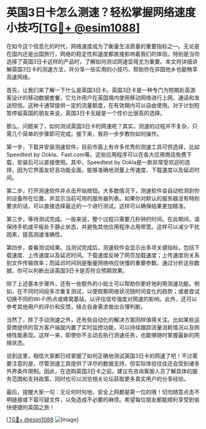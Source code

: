 # 英国3日卡怎么测速？轻松掌握网络速度小技巧[[TG💪+ @esim1088](https://t.me/s/esim1088)]

在如今这个信息化的时代，网络速度成为了衡量生活质量的重要指标之一。无论是在国内还是出国旅行，网络的稳定性和速度都直接影响着我们的体验。特别是当你选择了英国3日卡这样的产品时，了解如何测试网速显得尤为重要。本文将详细讲解英国3日卡的测速方法，并分享一些实用的小技巧，帮助你在异国他乡也能畅享高速网络。

首先，让我们来了解一下什么是英国3日卡。英国3日卡是一种专门为短期赴英游客设计的移动数据套餐，它允许用户在英国境内使用移动网络进行上网、通话和发送短信。这种卡通常提供一定的流量额度，在有效期内可以自由使用。对于计划短暂停留英国的朋友来说，英国3日卡无疑是一个性价比很高的选择。

那么，问题来了，如何测试英国3日卡的网速呢？其实，测速的过程并不复杂，只需几个简单的步骤即可完成。接下来，我将一步步教你如何操作。

第一步，下载并安装测速软件。目前市面上有许多优秀的测速工具可供选择，比如Speedtest by Ookla、Fast.com等。这些应用程序可以在各大应用商店免费下载，安装后可以直接使用。其中，Speedtest by Ookla是一款非常受欢迎的选择，因为它界面友好且功能全面，能够准确地测量上传速度、下载速度以及延迟时间。

第二步，打开测速软件并点击开始按钮。大多数情况下，测速软件会自动检测到你的设备所在位置，并显示当前可用的服务器列表。如果你对默认的服务器没有特别要求的话，可以直接选择最近的一个进行测试。这样可以确保结果更加精准。

第三步，等待测试完成。一般来说，整个过程只需要几秒钟的时间。在此期间，请保持手机或平板处于静止状态，并避免其他应用程序占用带宽。这样可以减少干扰因素，提高测速准确性。

第四步，查看测试结果。当测试完成后，测速软件会显示出多项关键指标，包括下载速度、上传速度以及延迟时间。下载速度反映了网页加载速度；上传速度则关系到文件传输效率；而延迟时间则是衡量网络响应快慢的重要参数。通过分析这些数据，你可以判断出该英国3日卡是否符合预期效果。

除了上述基本步骤外，还有一些额外的小贴士可以帮助你更好地利用测速功能。例如，在不同时间段多次重复测试，以便观察网络状况随时间变化的趋势；或者尝试切换不同的Wi-Fi热点或蜂窝基站，以评估信号强度对网速的影响。此外，还可以参考其他用户的评价和反馈，结合自身需求做出合理判断。

当然了，除了手动测速之外，还有些自动化的解决方案同样值得关注。比如某些运营商提供的官方客户端就内置了实时监控功能，可以持续跟踪流量消耗情况以及网络性能表现。这样一来，即使你不主动去执行测速任务，也能够随时掌握最新的网络状态。

说到这里，相信大家都已经掌握了如何正确地测试英国3日卡的网速了吧！不过需要注意的是，尽管测速工具提供了详尽的数据支持，但实际体验往往还会受到诸多外界条件限制。因此，在选购英国3日卡之前，建议先咨询客服人员了解具体的服务范围和支持政策，同时也可以浏览相关论坛获取更多真实用户的分享经验。

最后，提醒大家一句：无论何时何地，安全上网都是第一位的哦！切勿随意点击不明链接或下载可疑文件，以免造成不必要的麻烦。希望每位朋友都能顺利享受到愉快便捷的英国之旅！

[[TG💪+ @esim1088](https://t.me/s/esim1088) ![Image](https://i.postimg.cc/4NQfJmqS/Snipaste-2025-05-13-00-14-12.png)]